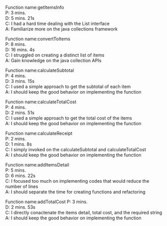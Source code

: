 Function name:getItemsInfo  
P: 3 mins.  
D: 5 mins. 21s  
C: I had a hard time dealing with the List interface  
A: Familiarize more on the java collections framework  
  
  
Function name:convertToItems  
P: 8 mins.  
D: 16 mins. 4s  
C: I struggled on creating a distinct list of items  
A: Gain knowledge on the java collection APIs  
  
  
Function name:calculateSubtotal    
P: 4 mins.  
D: 3 mins. 15s  
C: I used a simple approach to get the subtotal of each item  
A: I should keep the good behavior on implementing the function  
  
  
Function name:calculateTotalCost  
P: 4 mins.  
D: 2 mins. 51s  
C: I used a simple approach to get the total cost of the items  
A: I should keep the good behavior on implementing the function  
  
  
Function name:calculateReceipt  
P: 2 mins.  
D: 1 mins. 8s  
C: I simply invoked on the calculateSubtotal and calculateTotalCost  
A: I should keep the good behavior on implementing the function  
  
  
Function name:addItemsDetail  
P: 5 mins.  
D: 6 mins. 22s  
C: I focused too much on implementing codes that would reduce the number of lines  
A: I should separate the time for creating functions and refactoring  
  
  
Function name:addTotalCost 
P: 3 mins.  
D: 2 mins. 53s  
C: I directly conactenate the items detail, total cost, and the required string  
A: I should keep the good behavior on implementing the function  


